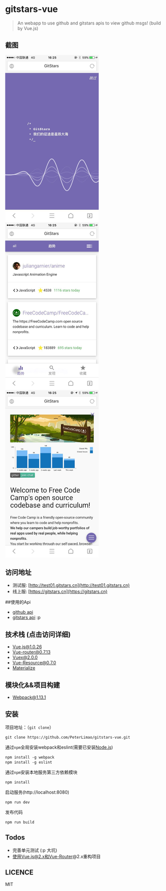 # gitstars-vue
 > An webapp to use github and gitstars apis to view github msgs! (build by Vue.js)

## 截图
<img src="https://github.com/PeterLimao/gitstars-vue/raw/master/docs/img/WechatIMG1.jpeg" width="300"/>

<img src="https://github.com/PeterLimao/gitstars-vue/raw/master/docs/img/WechatIMG2.jpeg" width="300"/>

<img src="https://github.com/PeterLimao/gitstars-vue/raw/master/docs/img/WechatIMG3.jpeg" width="300"/>

## 访问地址
- 测试服: [http://test01.gitstars.cn](http://test01.gitstars.cn)
- 线上服: [https://gitstars.cn](https://gitstars.cn)

##使用的Api
- [github api](https://developer.github.com/v3/)
- [gitstars api](https://github.com/cnzx219/gitstars-openapi) :p

## 技术栈 (点击访问详细)
- [Vue.js@1.0.26](http://cn.vuejs.org/)
- [Vue-router@0.7.13](https://github.com/vuejs/vue-router)
- [Vuex@2.0.0](https://github.com/vuejs/vuex)
- [Vue-Resource@0.7.0](https://github.com/vuejs/vue-resource)
- [Materialize](http://materializecss.com/)

## 模块化&&项目构建
- [Webpack@1.13.1](https://github.com/webpack/webpack)

## 安装

项目地址：（`git clone`）

```shell
git clone https://github.com/PeterLimao/gitstars-vue.git
```

通过`npm`全局安装webpack和eslint(需要已安装[Node.js](https://nodejs.org/))

```shell
npm install -g webpack
npm install -g eslint
```

通过`npm`安装本地服务第三方依赖模块

```shell
npm install
```

启动服务(http://localhost:8080)

```
npm run dev
```

发布代码
```
npm run build
```


## Todos
- 完善单元测试 (:p 大坑)
- 使用Vue.js@2.x和Vue-Router@2.x重构项目

## LICENCE
MIT
